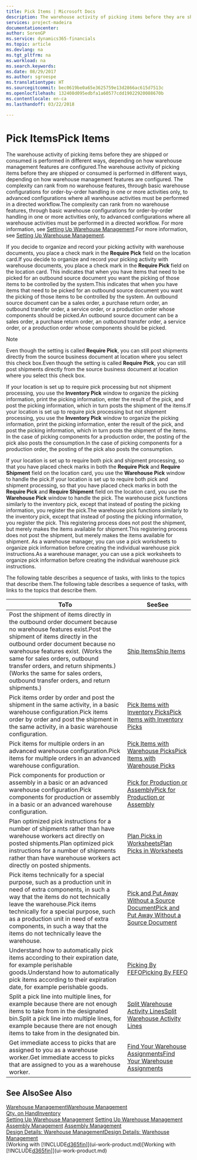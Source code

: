 ```yaml
---
title: Pick Items | Microsoft Docs
description: The warehouse activity of picking items before they are shipped or consumed is performed in different ways, depending on how warehouse management features are configured. The [setup](../configure-warehouse-processes.md) complexity can rank from no warehouse features, through basic warehouse configurations for order-by-order handling in one or more activities only, to advanced configurations where all warehouse activities must be performed in a directed workflow.
services: project-madeira
documentationcenter: 
author: SorenGP
ms.service: dynamics365-financials
ms.topic: article
ms.devlang: na
ms.tgt_pltfrm: na
ms.workload: na
ms.search.keywords: 
ms.date: 08/29/2017
ms.author: sgroespe
ms.translationtype: HT
ms.sourcegitcommit: bec0619be0a65e3625759e13d2866ac615d7513c
ms.openlocfilehash: 132408d095edbfa1a60577cdd19022920088670b
ms.contentlocale: en-ca
ms.lasthandoff: 03/22/2018

---
```

# <a name="pick-items"></a><span data-ttu-id="cb323-104">Pick Items</span><span class="sxs-lookup"><span data-stu-id="cb323-104">Pick Items</span></span>
<span data-ttu-id="cb323-105">The warehouse activity of picking items before they are shipped or consumed is performed in different ways, depending on how warehouse management features are configured.</span><span class="sxs-lookup"><span data-stu-id="cb323-105">The warehouse activity of picking items before they are shipped or consumed is performed in different ways, depending on how warehouse management features are configured.</span></span> <span data-ttu-id="cb323-106">The complexity can rank from no warehouse features, through basic warehouse configurations for order-by-order handling in one or more activities only, to advanced configurations where all warehouse activities must be performed in a directed workflow.</span><span class="sxs-lookup"><span data-stu-id="cb323-106">The complexity can rank from no warehouse features, through basic warehouse configurations for order-by-order handling in one or more activities only, to advanced configurations where all warehouse activities must be performed in a directed workflow.</span></span> <span data-ttu-id="cb323-107">For more information, see [Setting Up Warehouse Management](warehouse-setup-warehouse.md).</span><span class="sxs-lookup"><span data-stu-id="cb323-107">For more information, see [Setting Up Warehouse Management](warehouse-setup-warehouse.md).</span></span>

<span data-ttu-id="cb323-108">If you decide to organize and record your picking activity with warehouse documents, you place a check mark in the **Require Pick** field on the location card.</span><span class="sxs-lookup"><span data-stu-id="cb323-108">If you decide to organize and record your picking activity with warehouse documents, you place a check mark in the **Require Pick** field on the location card.</span></span> <span data-ttu-id="cb323-109">This indicates that when you have items that need to be picked for an outbound source document you want the picking of those items to be controlled by the system.</span><span class="sxs-lookup"><span data-stu-id="cb323-109">This indicates that when you have items that need to be picked for an outbound source document you want the picking of those items to be controlled by the system.</span></span> <span data-ttu-id="cb323-110">An outbound source document can be a sales order, a purchase return order, an outbound transfer order, a service order, or a production order whose components should be picked.</span><span class="sxs-lookup"><span data-stu-id="cb323-110">An outbound source document can be a sales order, a purchase return order, an outbound transfer order, a service order, or a production order whose components should be picked.</span></span>

> [!NOTE]
> <span data-ttu-id="cb323-111">Even though the setting is called **Require Pick**, you can still post shipments directly from the source business document at location where you select this check box.</span><span class="sxs-lookup"><span data-stu-id="cb323-111">Even though the setting is called **Require Pick**, you can still post shipments directly from the source business document at location where you select this check box.</span></span>

<span data-ttu-id="cb323-112">If your location is set up to require pick processing but not shipment processing, you use the **Inventory Pick** window to organize the picking information, print the picking information, enter the result of the pick, and post the picking information, which in turn posts the shipment of the items.</span><span class="sxs-lookup"><span data-stu-id="cb323-112">If your location is set up to require pick processing but not shipment processing, you use the **Inventory Pick** window to organize the picking information, print the picking information, enter the result of the pick, and post the picking information, which in turn posts the shipment of the items.</span></span> <span data-ttu-id="cb323-113">In the case of picking components for a production order, the posting of the pick also posts the consumption.</span><span class="sxs-lookup"><span data-stu-id="cb323-113">In the case of picking components for a production order, the posting of the pick also posts the consumption.</span></span>

<span data-ttu-id="cb323-114">If your location is set up to require both pick and shipment processing, so that you have placed check marks in both the **Require Pick** and **Require Shipment** field on the location card, you use the **Warehouse Pick** window to handle the pick.</span><span class="sxs-lookup"><span data-stu-id="cb323-114">If your location is set up to require both pick and shipment processing, so that you have placed check marks in both the **Require Pick** and **Require Shipment** field on the location card, you use the **Warehouse Pick** window to handle the pick.</span></span> <span data-ttu-id="cb323-115">The warehouse pick functions similarly to the inventory pick, except that instead of posting the picking information, you register the pick.</span><span class="sxs-lookup"><span data-stu-id="cb323-115">The warehouse pick functions similarly to the inventory pick, except that instead of posting the picking information, you register the pick.</span></span> <span data-ttu-id="cb323-116">This registering process does not post the shipment, but merely makes the items available for shipment.</span><span class="sxs-lookup"><span data-stu-id="cb323-116">This registering process does not post the shipment, but merely makes the items available for shipment.</span></span> <span data-ttu-id="cb323-117">As a warehouse manager, you can use a pick worksheets to organize pick information before creating the individual warehouse pick instructions.</span><span class="sxs-lookup"><span data-stu-id="cb323-117">As a warehouse manager, you can use a pick worksheets to organize pick information before creating the individual warehouse pick instructions.</span></span>

<span data-ttu-id="cb323-118">The following table describes a sequence of tasks, with links to the topics that describe them.</span><span class="sxs-lookup"><span data-stu-id="cb323-118">The following table describes a sequence of tasks, with links to the topics that describe them.</span></span>   

|<span data-ttu-id="cb323-119">**To**</span><span class="sxs-lookup"><span data-stu-id="cb323-119">**To**</span></span>|<span data-ttu-id="cb323-120">**See**</span><span class="sxs-lookup"><span data-stu-id="cb323-120">**See**</span></span>|
|------------|-------------|  
|<span data-ttu-id="cb323-121">Post the shipment of items directly in the outbound order document because no warehouse features exist.</span><span class="sxs-lookup"><span data-stu-id="cb323-121">Post the shipment of items directly in the outbound order document because no warehouse features exist.</span></span> <span data-ttu-id="cb323-122">(Works the same for sales orders, outbound transfer orders, and return shipments.)</span><span class="sxs-lookup"><span data-stu-id="cb323-122">(Works the same for sales orders, outbound transfer orders, and return shipments.)</span></span>|[<span data-ttu-id="cb323-123">Ship Items</span><span class="sxs-lookup"><span data-stu-id="cb323-123">Ship Items</span></span>](warehouse-how-ship-items.md)|  
|<span data-ttu-id="cb323-124">Pick items order by order and post the shipment in the same activity, in a basic warehouse configuration.</span><span class="sxs-lookup"><span data-stu-id="cb323-124">Pick items order by order and post the shipment in the same activity, in a basic warehouse configuration.</span></span>|[<span data-ttu-id="cb323-125">Pick Items with Inventory Picks</span><span class="sxs-lookup"><span data-stu-id="cb323-125">Pick Items with Inventory Picks</span></span>](warehouse-how-to-pick-items-with-inventory-picks.md)|
|<span data-ttu-id="cb323-126">Pick items for multiple orders in an advanced warehouse configuration.</span><span class="sxs-lookup"><span data-stu-id="cb323-126">Pick items for multiple orders in an advanced warehouse configuration.</span></span>|[<span data-ttu-id="cb323-127">Pick Items with Warehouse Picks</span><span class="sxs-lookup"><span data-stu-id="cb323-127">Pick Items with Warehouse Picks</span></span>](warehouse-how-to-pick-items-for-warehouse-shipment.md)|  
|<span data-ttu-id="cb323-128">Pick components for production or assembly in a basic or an advanced warehouse configuration.</span><span class="sxs-lookup"><span data-stu-id="cb323-128">Pick components for production or assembly in a basic or an advanced warehouse configuration.</span></span>|[<span data-ttu-id="cb323-129">Pick for Production or Assembly</span><span class="sxs-lookup"><span data-stu-id="cb323-129">Pick for Production or Assembly</span></span>](warehouse-how-to-pick-for-production.md)|  
|<span data-ttu-id="cb323-130">Plan optimized pick instructions for a number of shipments rather than have warehouse workers act directly on posted shipments.</span><span class="sxs-lookup"><span data-stu-id="cb323-130">Plan optimized pick instructions for a number of shipments rather than have warehouse workers act directly on posted shipments.</span></span>|[<span data-ttu-id="cb323-131">Plan Picks in Worksheets</span><span class="sxs-lookup"><span data-stu-id="cb323-131">Plan Picks in Worksheets</span></span>](warehouse-how-to-plan-picks-in-worksheets.md)|  
|<span data-ttu-id="cb323-132">Pick items technically for a special purpose, such as a production unit in need of extra components, in such a way that the items do not technically leave the warehouse.</span><span class="sxs-lookup"><span data-stu-id="cb323-132">Pick items technically for a special purpose, such as a production unit in need of extra components, in such a way that the items do not technically leave the warehouse.</span></span>|[<span data-ttu-id="cb323-133">Pick and Put Away Without a Source Document</span><span class="sxs-lookup"><span data-stu-id="cb323-133">Pick and Put Away Without a Source Document</span></span>](warehouse-how-to-create-put-aways-from-internal-put-aways.md)|
|<span data-ttu-id="cb323-134">Understand how to automatically pick items according to their expiration date, for example perishable goods.</span><span class="sxs-lookup"><span data-stu-id="cb323-134">Understand how to automatically pick items according to their expiration date, for example perishable goods.</span></span>|[<span data-ttu-id="cb323-135">Picking By FEFO</span><span class="sxs-lookup"><span data-stu-id="cb323-135">Picking By FEFO</span></span>](warehouse-picking-by-fefo.md)|
|<span data-ttu-id="cb323-136">Split a pick line into multiple lines, for example because there are not enough items to take from in the designated bin.</span><span class="sxs-lookup"><span data-stu-id="cb323-136">Split a pick line into multiple lines, for example because there are not enough items to take from in the designated bin.</span></span>|[<span data-ttu-id="cb323-137">Split Warehouse Activity Lines</span><span class="sxs-lookup"><span data-stu-id="cb323-137">Split Warehouse Activity Lines</span></span>](warehouse-how-to-split-warehouse-activity-lines.md)|
|<span data-ttu-id="cb323-138">Get immediate access to picks that are assigned to you as a warehouse worker.</span><span class="sxs-lookup"><span data-stu-id="cb323-138">Get immediate access to picks that are assigned to you as a warehouse worker.</span></span>|[<span data-ttu-id="cb323-139">Find Your Warehouse Assignments</span><span class="sxs-lookup"><span data-stu-id="cb323-139">Find Your Warehouse Assignments</span></span>](warehouse-how-to-find-your-warehouse-assignments.md)|  

## <a name="see-also"></a><span data-ttu-id="cb323-140">See Also</span><span class="sxs-lookup"><span data-stu-id="cb323-140">See Also</span></span>  
[<span data-ttu-id="cb323-141">Warehouse Management</span><span class="sxs-lookup"><span data-stu-id="cb323-141">Warehouse Management</span></span>](warehouse-manage-warehouse.md)  
[<span data-ttu-id="cb323-142">Qty. on Hand</span><span class="sxs-lookup"><span data-stu-id="cb323-142">Inventory</span></span>](inventory-manage-inventory.md)  
<span data-ttu-id="cb323-143">[Setting Up Warehouse Management](warehouse-setup-warehouse.md)   </span><span class="sxs-lookup"><span data-stu-id="cb323-143">[Setting Up Warehouse Management](warehouse-setup-warehouse.md)   </span></span>  
<span data-ttu-id="cb323-144">[Assembly Management](assembly-assemble-items.md)  </span><span class="sxs-lookup"><span data-stu-id="cb323-144">[Assembly Management](assembly-assemble-items.md)  </span></span>  
[<span data-ttu-id="cb323-145">Design Details: Warehouse Management</span><span class="sxs-lookup"><span data-stu-id="cb323-145">Design Details: Warehouse Management</span></span>](design-details-warehouse-management.md)  
<span data-ttu-id="cb323-146">[Working with [!INCLUDE[d365fin](includes/d365fin_md.md)]](ui-work-product.md)</span><span class="sxs-lookup"><span data-stu-id="cb323-146">[Working with [!INCLUDE[d365fin](includes/d365fin_md.md)]](ui-work-product.md)</span></span>

